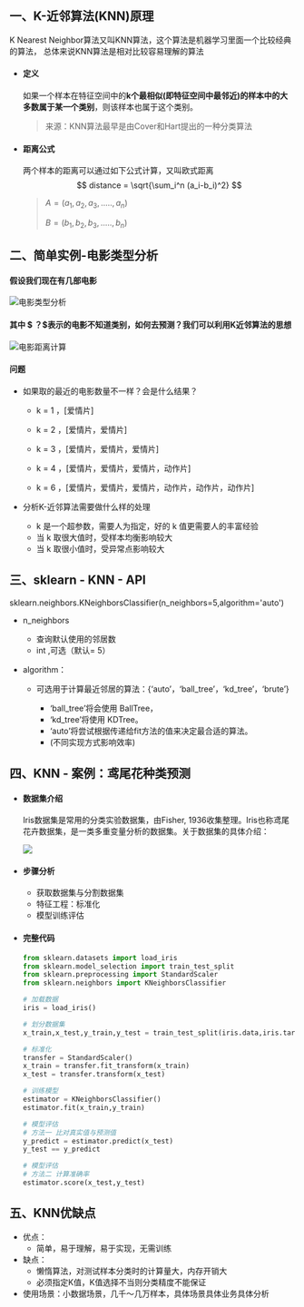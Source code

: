 ## 一、K-近邻算法(KNN)原理

K Nearest Neighbor算法又叫KNN算法，这个算法是机器学习里面一个比较经典的算法， 总体来说KNN算法是相对比较容易理解的算法

<!-- more -->

- #### 定义

  如果一个样本在特征空间中的**k个最相似(即特征空间中最邻近)的样本中的大多数属于某一个类别**，则该样本也属于这个类别。

  > 来源：KNN算法最早是由Cover和Hart提出的一种分类算法



- #### 距离公式

  两个样本的距离可以通过如下公式计算，又叫欧式距离
  $$
  distance = \sqrt{\sum_i^n (a_i-b_i)^2}
  $$

  > $A = (a_1,a_2,a_3,.....,a_n)$
  >
  > $B = (b_1,b_2,b_3,.....,b_n)$


## 二、简单实例-电影类型分析

#### 假设我们现在有几部电影



![电影类型分析](./img/电影类型分析.png)

#### 其中 $ ？$表示的电影不知道类别，如何去预测？我们可以利用K近邻算法的思想

![电影距离计算](./img/电影距离计算.png)

#### 问题

- 如果取的最近的电影数量不一样？会是什么结果？

  - k = 1 ，[爱情片]

  - k = 2 ，[爱情片，爱情片]

  - k = 3 ，[爱情片，爱情片，爱情片]

  - k = 4 ，[爱情片，爱情片，爱情片，动作片]

  - k = 6 ，[爱情片，爱情片，爱情片，动作片，动作片，动作片]

- 分析K-近邻算法需要做什么样的处理

  - k 是一个超参数，需要人为指定，好的 k 值更需要人的丰富经验
  - 当 k 取很大值时，受样本均衡影响较大
  - 当 k 取很小值时，受异常点影响较大

## 三、sklearn - KNN - API

sklearn.neighbors.KNeighborsClassifier(n_neighbors=5,algorithm='auto')

- n_neighbors

  - 查询默认使用的邻居数
  - int ,可选（默认= 5）

- algorithm：

  - 可选用于计算最近邻居的算法：{‘auto’，‘ball_tree’，‘kd_tree’，‘brute’}

    - ‘ball_tree’将会使用 BallTree，
    - ‘kd_tree’将使用 KDTree。
    - ‘auto’将尝试根据传递给fit方法的值来决定最合适的算法。 
    - (不同实现方式影响效率)


## 四、KNN - 案例：鸢尾花种类预测

- #### 数据集介绍

  Iris数据集是常用的分类实验数据集，由Fisher, 1936收集整理。Iris也称鸢尾花卉数据集，是一类多重变量分析的数据集。关于数据集的具体介绍：

  ![](./img/iris%E6%95%B0%E6%8D%AE%E9%9B%86%E4%BB%8B%E7%BB%8D.png)

- #### 步骤分析

  - 获取数据集与分割数据集
  - 特征工程：标准化
  - 模型训练评估

- #### 完整代码

  ```python
  from sklearn.datasets import load_iris
  from sklearn.model_selection import train_test_split
  from sklearn.preprocessing import StandardScaler
  from sklearn.neighbors import KNeighborsClassifier
  
  # 加载数据
  iris = load_iris()
  
  # 划分数据集
  x_train,x_test,y_train,y_test = train_test_split(iris.data,iris.target,test_size=0.3,random_state=8)
  
  # 标准化
  transfer = StandardScaler()
  x_train = transfer.fit_transform(x_train)
  x_test = transfer.transform(x_test)
  
  # 训练模型
  estimator = KNeighborsClassifier()
  estimator.fit(x_train,y_train)
  
  # 模型评估
  # 方法一 比对真实值与预测值
  y_predict = estimator.predict(x_test)
  y_test == y_predict
  
  # 模型评估
  # 方法二 计算准确率
  estimator.score(x_test,y_test)
  ```


## 五、KNN优缺点

- 优点：
  - 简单，易于理解，易于实现，无需训练
- 缺点：
  - 懒惰算法，对测试样本分类时的计算量大，内存开销大
  - 必须指定K值，K值选择不当则分类精度不能保证
- 使用场景：小数据场景，几千～几万样本，具体场景具体业务具体分析